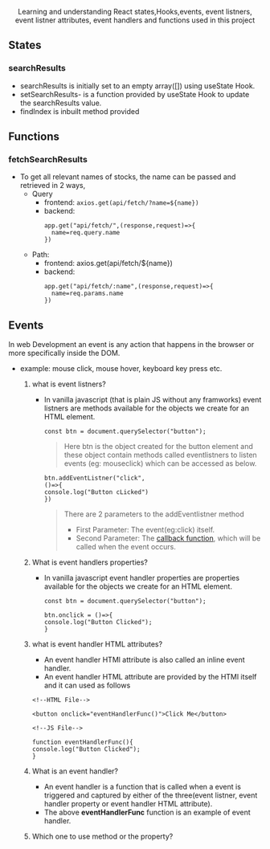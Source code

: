 <p align="center">Learning and understanding React states,Hooks,events, event listners, event listner attributes, event handlers and functions used in this project</p>

## States
### searchResults
- searchResults is initially set to an empty array([]) using useState Hook.
- setSearchResults- is a function provided by useState Hook to update the searchResults value.
- findIndex is inbuilt method provided

## Functions
### fetchSearchResults
- To get all relevant names of stocks, the name can be passed and retrieved in 2 ways,
  -  Query
      -  frontend: ```axios.get(api/fetch/?name=${name})```
      -  backend: 
          ```
          app.get("api/fetch/",(response,request)=>{
            name=req.query.name
          })
          ```
  -  Path:
      -  frontend: axios.get(api/fetch/${name})
      -  backend: 
          ```
          app.get("api/fetch/:name",(response,request)=>{
            name=req.params.name
          })
          ```
## Events
In web Development an event is any action that happens in the browser or more specifically inside the DOM.
- example: mouse click, mouse hover, keyboard key press etc.
  1. what is event listners?
     - In vanilla javascript (that is plain JS without any framworks) event listners are methods available for the objects we create for an HTML element.
        ```
        const btn = document.querySelector("button");
        ```
        > Here <stronger>btn</stronger> is the object created for the button element and these object contain methods called eventlistners to listen events (eg: mouseclick) which can be accessed as below.
        ```
        btn.addEventListner("click",
        ()=>{
        console.log("Button cLicked")
        })
        ```
        >  There are 2 parameters to the addEventlistner method
        >  - First Parameter: The event(eg:click) itself.
        >  - Second Parameter: The [callback function](https://developer.mozilla.org/en-US/docs/Glossary/Callback_function), which will be called when the event occurs.

  2. What is event handlers properties?
     - In vanilla javascript event handler properties are properties available for the objects we create for an HTML element.
        ```
        const btn = document.querySelector("button");
        ```
        ```
        btn.onclick = ()=>{
        console.log("Button Clicked");
        }
        ```
  3. what is event handler HTML attributes?
     - An event handler HTMl attribute is also called an inline event handler.
     - An event handler HTML attribute are provided by the HTMl itself and it can used as follows
     ```
     <!--HTML File--> 

     <button onclick="eventHandlerFunc()">Click Me</button>
     ```
     ```
     <!--JS File--> 

     function eventHandlerFunc(){
     console.log("Button Clicked");
     }
     ```
  4. What is an event handler?
     - An event handler is a function that is called when a event is triggered and captured by either of the three(event listner, event handler property or event handler HTML attribute).
     - The above <Strong>eventHandlerFunc</Strong> function is an example of event handler.

  
  5. Which one to use method or the property?
    
